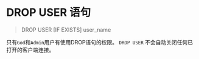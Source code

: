 # DROP USER 语句

>DROP USER [IF EXISTS] user_name

只有`God`和`Admin`用户有使用DROP语句的权限。
`DROP USER` 不会自动关闭任何已打开的客户端连接。

